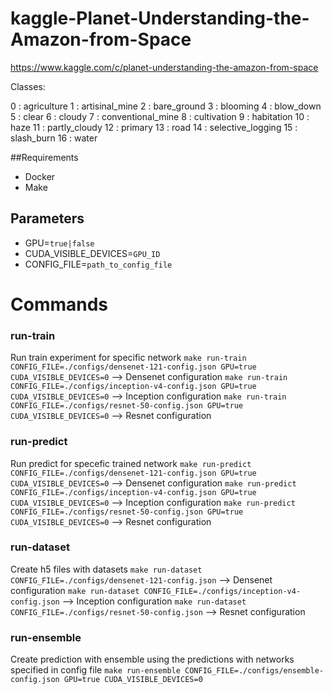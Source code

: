 # kaggle-Planet-Understanding-the-Amazon-from-Space
https://www.kaggle.com/c/planet-understanding-the-amazon-from-space

Classes:

0  : agriculture
1  : artisinal_mine
2  : bare_ground
3  : blooming
4  : blow_down
5  : clear
6  : cloudy
7  : conventional_mine
8  : cultivation
9  : habitation
10 : haze
11 : partly_cloudy
12 : primary
13 : road
14 : selective_logging
15 : slash_burn
16 : water


##Requirements
* Docker
* Make

## Parameters
* GPU=`true|false`
* CUDA_VISIBLE_DEVICES=`GPU_ID`
* CONFIG_FILE=`path_to_config_file`

# Commands

### run-train
Run train experiment for specific network
`make run-train CONFIG_FILE=./configs/densenet-121-config.json GPU=true CUDA_VISIBLE_DEVICES=0` --> Densenet configuration
`make run-train CONFIG_FILE=./configs/inception-v4-config.json GPU=true CUDA_VISIBLE_DEVICES=0` --> Inception configuration
`make run-train CONFIG_FILE=./configs/resnet-50-config.json GPU=true CUDA_VISIBLE_DEVICES=0` --> Resnet configuration

### run-predict
Run predict for specefic trained network
`make run-predict CONFIG_FILE=./configs/densenet-121-config.json GPU=true CUDA_VISIBLE_DEVICES=0` --> Densenet configuration
`make run-predict CONFIG_FILE=./configs/inception-v4-config.json GPU=true CUDA_VISIBLE_DEVICES=0` --> Inception configuration
`make run-predict CONFIG_FILE=./configs/resnet-50-config.json GPU=true CUDA_VISIBLE_DEVICES=0` --> Resnet configuration

### run-dataset
Create h5 files with datasets
`make run-dataset CONFIG_FILE=./configs/densenet-121-config.json` --> Densenet configuration
`make run-dataset CONFIG_FILE=./configs/inception-v4-config.json` --> Inception configuration
`make run-dataset CONFIG_FILE=./configs/resnet-50-config.json` --> Resnet configuration


### run-ensemble
Create prediction with ensemble using the predictions with networks specified in config file
`make run-ensemble CONFIG_FILE=./configs/ensemble-config.json GPU=true CUDA_VISIBLE_DEVICES=0`
